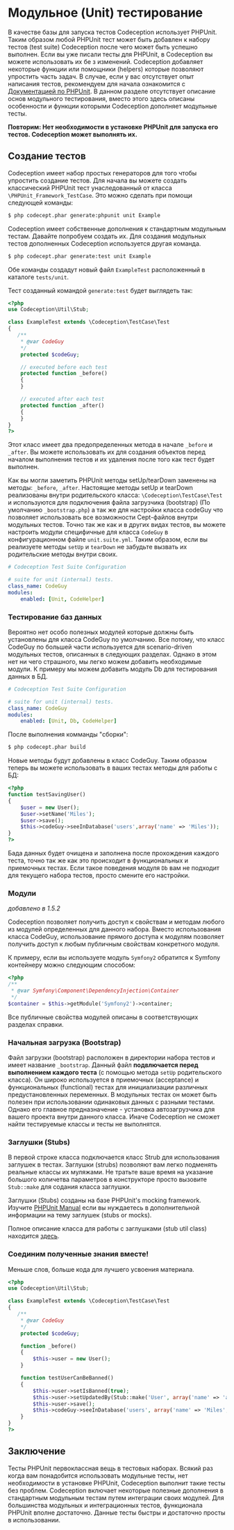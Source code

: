 # Модульное (Unit) тестирование

В качестве базы для запуска тестов Codeception использует PHPUnit. Таким образом любой PHPUnit тест может быть добавлен к набору тестов (test suite) Codeception после чего может быть успешно выполнен.
Если вы уже писали тесты для PHPUnit, в Codeception вы можете использовать их бе з изменений. Codeception добавляет некоторые функции или помощники (helpers) которые позволяют упростить часть задач.
В случае, если у вас отсутствует опыт написания тестов, рекомендуем для начала ознакомится с [Документацией по PHPUnit](http://www.phpunit.de/manual/3.7/en/index.html).
В данном разделе отсутствует описание основ модульного тестирования, вместо этого здесь описаны особенности и функции которыми Codeception дополняет модульные тесты.

__Повторим: Нет необходимости в установке PHPUnit для запуска его тестов. Codeception может выполнять их.__

## Создание тестов

Codeception имеет набор простых генераторов для того чтобы упростить создание тестов.
Для начала вы можете создать классический PHPUnit тест унаследованный от класса `\PHPUnit_Framework_TestCase`.
Это можно сделать при помощи следующей команды:

```bash
$ php codecept.phar generate:phpunit unit Example
```

Codeception имеет собственные дополнения к стандартным модульным тестам. Давайте попробуем создать их.
Для создания модульных тестов дополненных Codeception используется другая команда.

```bash
$ php codecept.phar generate:test unit Example
```

Обе команды создадут новый файл `ExampleTest` расположенный в каталоге `tests/unit`.

Тест созданный командой `generate:test` будет выглядеть так:

```php
<?php
use Codeception\Util\Stub;

class ExampleTest extends \Codeception\TestCase\Test
{
   /**
    * @var CodeGuy
    */
    protected $codeGuy;

    // executed before each test
    protected function _before()
    {
    }

    // executed after each test
    protected function _after()
    {
    }
}
?>
```
Этот класс имеет два предопределенных метода в начале `_before` и `_after`. Вы можете использовать их для создания объектов перед началом выполнения тестов и их удаления после того как тест будет выполнен.

Как вы могли заметить PHPUnit методы setUp/tearDown заменены на методы: `_before`, `_after`.
Настоящие методы setUp и tearDown реализованы внутри родительского класса: `\Codeception\TestCase\Test` и используются для подключения файла загрузчика (bootstrap) (По умолчанию `_bootstrap.php`) а так же для настройки класса codeGuy что позволяет использовать все возможности Cept-файлов внутри модульных тестов. Точно так же как и в других видах тестов, вы можете настроить модули специфичные для класса `CodeGuy` в конфигурационном файле `unit.suite.yml`.
Таким образом, если вы реализуете методы `setUp` и `tearDown` не забудьте вызвать их родительские методы внутри своих.


```yaml
# Codeception Test Suite Configuration

# suite for unit (internal) tests.
class_name: CodeGuy
modules:
    enabled: [Unit, CodeHelper]
```

### Тестирование баз данных

Вероятно нет особо полезных модулей которые должны быть установлены для класса CodeGuy по умолчанию. Все потому, что класс CodeGuy по большей части используется для scenario-driven модульных тестов, описанных в следующих разделах. Однако в этом нет ни чего страшного, мы легко можем добавить необходимые модули. К примеру мы можем добавить модуль Db для тестирования данных в БД.

```yaml
# Codeception Test Suite Configuration

# suite for unit (internal) tests.
class_name: CodeGuy
modules:
    enabled: [Unit, Db, CodeHelper]
```

После выполнения комманды "сборки":

```bash
$ php codecept.phar build
```

Новые методы будут добавлены в класс CodeGuy. Таким образом теперь вы можете использовать в ваших тестах методы для работы с БД:

```php
<?php
function testSavingUser()
{
	$user = new User();
	$user->setName('Miles');
	$user->save();
	$this->codeGuy->seeInDatabase('users',array('name' => 'Miles'));
}
?>
```

Бада данных будет очищена и заполнена после прохождения каждого теста, точно так же как это происходит в функциональных и приемочных тестах.
Если такое поведения модуля `Db` вам не подходит для текущего набора тестов, просто смените его настройки.

### Модули

*добавлено в 1.5.2*

Codeception позволяет получить доступ к свойствам и методам любого из модулей определенных для данного набора. Вместо использования класса CodeGuy, использование прямого доступа к модулям позволяет получить доступ к любым публичным свойствам конкретного модуля.

К примеру, если вы используете модуль `Symfony2` обратится к Symfony контейнеру можно следующим способом:

```php
<?php
/**
 * @var Symfony\Component\DependencyInjection\Container
 */
$container = $this->getModule('Symfony2')->container;
```

Все публичные свойства модулей описаны в соответствующих разделах справки.

### Начальная загрузка (Bootstrap)

Файл загрузки (bootstrap) расположен в директории набора тестов и имеет название `_bootstrap`. Данный файл **подвлючается перед выполнением каждого теста** (с помощью метода `setUp` родительского класса). Он широко используется в приемочных (acceptance) и функциональных (functional) тестах для инициализации различных предустановленных переменных. В модульных тестах он может быть полезен при использовании одинаковых данных с разными тестами. Однако его главное предназначение - установка автозагрузчика для вашего проекта внутри данного класса. Иначе Codeception не сможет найти тестируемые классы и тесты не выполнятся.

### Заглушки (Stubs)

В первой строке класса подключается класс Strub для использования заглушек в тестах. Заглушки (strubs) позволяют вам легко подменять реальные классы их муляжами.
Не тратьте ваше время на указание большого количетва параметров в конструкторе просто вызовите `Stub::make` для содания класса заглушки.

Заглушки (Stubs) созданы на базе PHPUnit's mocking framework. Изучите [PHPUnit Manual](http://www.phpunit.de/manual/3.6/en/test-doubles.html) если вы нуждаетесь в дополнительной информации на тему заглушек (stubs or mocks).

Полное описание класса для работы с заглушками (stub util class) находится [здесь](/docs/reference/stubs).

### Соединим полученные знания вместе!

Меньше слов, больше кода для лучшего усвоения материала.

```php
<?php
use Codeception\Util\Stub;

class ExampleTest extends \Codeception\TestCase\Test
{
   /**
    * @var CodeGuy
    */
    protected $codeGuy;

    function _before()
    {
        $this->user = new User();
    }

    function testUserCanBeBanned()
    {
    	$this->user->setIsBanned(true);
    	$this->user->setUpdatedBy(Stub::make('User', array('name' => 'admin')));
    	$this->user->save();
    	$this->codeGuy->seeInDatabase('users', array('name' => 'Miles', 'is_banned' => true));
    }
}
?>
```

## Заключение

Тесты PHPUnit первоклассная вещь в тестовых наборах. Всякий раз когда вам понадобится использовать модульные тесты, нет необходимости в установке PHPUnit, Codeception выполнит такие тесты без проблем. Codeception включает некоторые полезные дополнения в стандартным модульным тестам путем интеграции своих модулей. Для большинства модульных и интеграционных тестов, функционала PHPUnit вполне достаточно. Данные тесты быстры и достаточно просты в использовании.